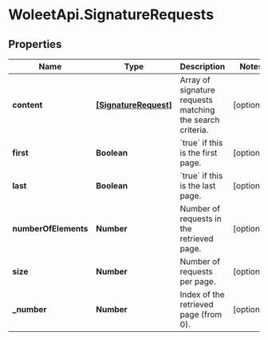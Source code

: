 # WoleetApi.SignatureRequests

## Properties
Name | Type | Description | Notes
------------ | ------------- | ------------- | -------------
**content** | [**[SignatureRequest]**](SignatureRequest.md) | Array of signature requests matching the search criteria.  | [optional] 
**first** | **Boolean** | &#x60;true&#x60; if this is the first page.  | [optional] 
**last** | **Boolean** | &#x60;true&#x60; if this is the last page.  | [optional] 
**numberOfElements** | **Number** | Number of requests in the retrieved page.  | [optional] 
**size** | **Number** | Number of requests per page.  | [optional] 
**_number** | **Number** | Index of the retrieved page (from 0).  | [optional] 


